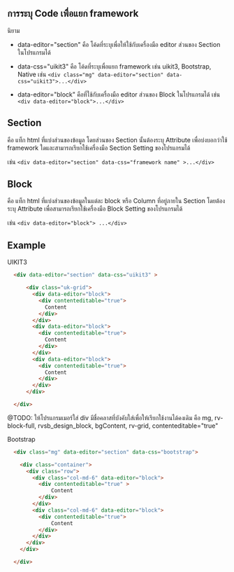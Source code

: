 ## การระบุ Code เพื่อแยก framework

นิยาม
- data-editor="section" คือ โค้ดที่ระบุเพื่อให้ใช้กับเครื่องมือ editor ส่วนของ Section ในโปรแกรมได้
- data-css="uikit3" คือ โค้ดที่ระบุเพื่อแยก framework เช่น uikit3, Bootstrap, Native 
  เช่น `<div class="mg" data-editor="section" data-css="uikit3">...</div>`

- data-editor="block" คือที่ใช้กับเครื่องมือ editor ส่วนของ Block ในโปรแกรมได้ 
  เช่น `<div data-editor="block">...</div>`
  
## Section 

  คือ แท็ก html ที่แบ่งส่วนของข้อมูล โดยส่วนของ Section นั้นต้องระบุ Attribute เพื่อบ่งบอกว่าใช้ framework ใดและสามารถเรียกใช้เครื่องมือ Section Setting ของโปรแกรมได้
  
  เช่น `<div data-editor="section" data-css="framework name" >...</div>`

## Block 

  คือ แท็ก html ที่แบ่งส่วนของข้อมูลในแต่ละ block หรือ Column ที่อยู่ภายใน Section โดยต้องระบุ Attribute เพื่อสามารถเรียกใช้เครื่องมือ Block Setting ของโปรแกรมได้

  เช่น `<div data-editor="block"> ...</div>`


## Example 

UIKIT3

```html
  <div data-editor="section" data-css="uikit3" >

      <div class="uk-grid">
        <div data-editor="block">  
          <div contenteditable="true">
            Content
          </div>
        </div>
        <div data-editor="block">  
          <div contenteditable="true">
            Content
          </div>
        </div>
        <div data-editor="block">  
          <div contenteditable="true">
            Content
          </div>
        </div>
      </div>

  </div>

```
@TODO: 
  ให้โปรแกรมเมอร์ใส่ div มีชื่อคลาสที่บังคับใส่เพื่อให้เรียกใช้งานได้คงเดิม คือ mg, rv-block-full, rvsb_design_block, bgContent, rv-grid, contenteditable="true"

  Bootstrap

```html
  <div class="mg" data-editor="section" data-css="bootstrap">

    <div class="container">
      <div class="row">
        <div class="col-md-6" data-editor="block">
          <div contenteditable="true" >
              Content
          </div>
        </div>
        <div class="col-md-6" data-editor="block">
          <div contenteditable="true">
              Content
          </div>
        </div>
      </div>      
    </div>

  </div>
```